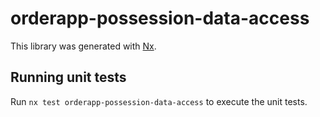 # orderapp-possession-data-access

This library was generated with [Nx](https://nx.dev).

## Running unit tests

Run `nx test orderapp-possession-data-access` to execute the unit tests.
